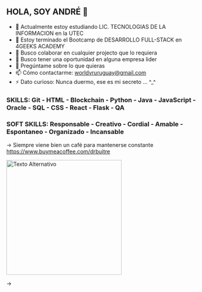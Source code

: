 ## HOLA, SOY ANDRÉ 👋

- 🔭 Actualmente estoy estudiando LIC. TECNOLOGIAS DE LA INFORMACION en la UTEC 
- 🌱 Estoy terminado el Bootcamp de DESARROLLO FULL-STACK en 4GEEKS ACADEMY
- 👯 Busco colaborar en cualquier projecto que lo requiera
- 🤔 Busco tener una oportunidad en alguna empresa lider
- 💬 Pregúntame sobre lo que quieras
- 📫 Cómo contactarme: worldvruruguay@gmail.com
- ⚡ Dato curioso: Nunca duermo, ese es mi secreto ... ^_^
  
### SKILLS: Git - HTML - Blockchain - Python - Java - JavaScript - Oracle - SQL - CSS - React - Flask - QA
### SOFT SKILLS: Responsable - Creativo - Cordial - Amable - Espontaneo - Organizado - Incansable

->
Siempre viene bien un café para mantenerse constante
https://www.buymeacoffee.com/drbuitre

<img src="https://media.giphy.com/media/513lZvPf6khjIQFibF/giphy.gif" alt="Texto Alternativo" width="300"/>

->
